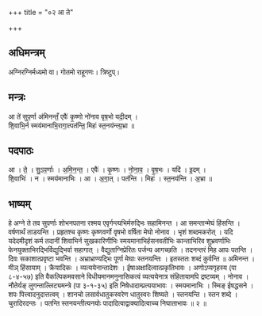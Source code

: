 +++
title = "०२ आ ते"

+++
## अधिमन्त्रम्
अग्निरग्निर्मध्यमो वा। गोतमो राहूगणः। त्रिष्टुप्।

## मन्त्रः
आ ते॑ सुप॒र्णा अ॑मिनन्तँ॒ एवैः॑ कृ॒ष्णो नो॑नाव वृष॒भो यदी॒दम् ।  
शि॒वाभि॒र्न स्मय॑मानाभि॒रागा॒त्पत॑न्ति॒ मिहः॑ स्त॒नय॑न्त्य॒भ्रा ॥

## पदपाठः
आ । ते॒ । सु॒ऽप॒र्णाः । अ॒मि॒न॒न्त॒ । एवैः॑ । कृ॒ष्णः । नो॒ना॒व॒ । वृ॒ष॒भः । यदि॑ । इ॒दम् ।  
शि॒वाभिः॑ । न । स्मय॑मानाभिः । आ । अ॒गा॒त् । पत॑न्ति । मिहः॑ । स्त॒नय॑न्ति । अ॒भ्रा ॥

## भाष्यम्
हे अग्ने ते तव सुपर्णाः शोभनपतना रश्मय एवृर्गन्त्यभिर्मरुद्भिः सहामिनन्त । आ समन्तान्मेघं हिंसन्ति । वर्षणार्थं ताडयन्ति । प्रहृतश्च कृष्णः कृष्णवर्णो वृषभो वर्षिता मेघो नोनाव । भृशं शब्दमकरोत् । यदि यदेदमीदृशं कर्म तदानीं शिवाभिर्न सुखकारिणीभिः स्मयमानाभिर्हसनवतीभिः कान्ताभिरिव शुभ्रवर्णाभिः फेनयुक्ताभिरद्भिर्विद्युद्भिर्वा सहागात् । वैद्युताग्निप्रेरितः पर्जन्य आगच्छति । तदनन्तरं मिह आपः पतन्ति । दिवः सकाशात्प्रवृष्टा भवन्ति । अभ्राभ्राण्यद्भिः पूर्णा मेघाः स्तनयन्तिः । इतस्ततः शब्दं कुर्वन्ति ॥ अमिनन्त । मीञ् हिंसायाम् । क्रैयादिकः । व्यत्ययेनान्तादेशः । ईषाअक्षादित्वात्प्रकृतिभावः । अणोऽप्यगृहस्य (पा ८-४-५७) इति वैकल्पिकमवसाने विधीयमानमनुनासिकत्वं व्यत्ययेनात्र संहितायामपि द्रष्टव्यम् । नोनाव । नौतेर्यङ् लुगन्ताल्लिट्यमन्त्रे (पा ३-१-३५) इति निषेधादाम्प्रत्ययाभावः । स्मयमानाभिः । स्मिङ् ईषद्धसने । शपः पित्त्वादनुदात्तत्वम् । शानचो लसार्वधातुकस्वरेण धातुस्वरः शिष्यते । स्तनयन्ति । स्तन शब्दे । चुरादिरदन्तः । पतन्ति स्तनयन्तीत्यनयोः पादादित्वाद्वाक्यादित्वाच्च निघाताभावः ॥ २ ॥